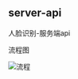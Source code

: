 ## server-api

人脸识别-服务端api

流程图

![](http://company.conlin360.com:360/raw/conlin-face/conlin-face-server-api.git/master/docs!images!%E5%BA%B7%E9%82%BB%E4%BA%BA%E8%84%B8%E6%9C%8D%E5%8A%A1%E7%AB%AF.png "流程")